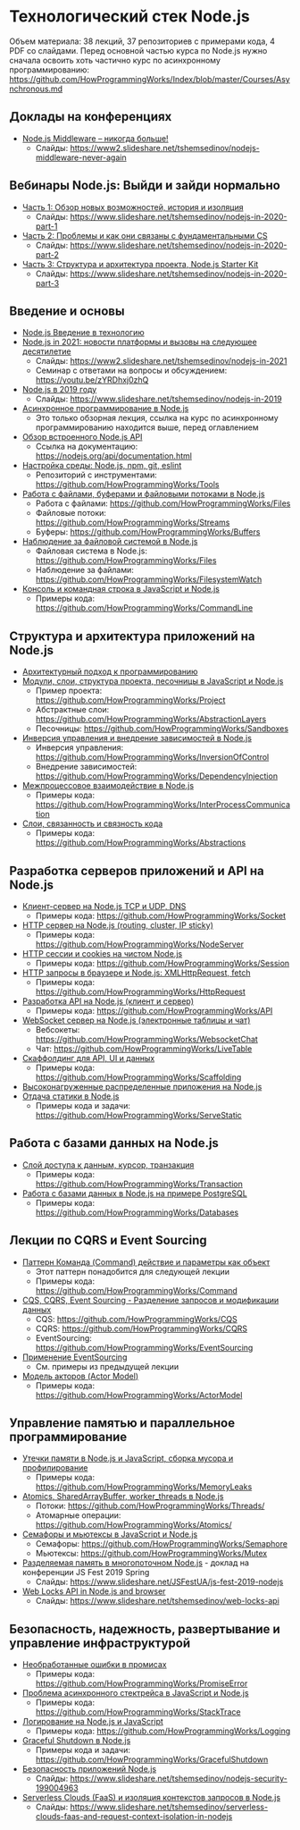 # Технологический стек Node.js

Объем материала: 38 лекций, 37 репозиториев с примерами кода, 4 PDF со слайдами.
Перед основной частью курса по Node.js нужно сначала освоить хоть частично курс
по асинхронному программированию: https://github.com/HowProgrammingWorks/Index/blob/master/Courses/Asynchronous.md

## Доклады на конференциях

- [Node.js Middleware – никогда больше!](https://youtu.be/RS8x73z4csI)
  - Слaйды: https://www2.slideshare.net/tshemsedinov/nodejs-middleware-never-again

## Вебинары Node.js: Выйди и зайди нормально

- [Часть 1: Обзор новых возможностей, история и изоляция](https://youtu.be/GJY2dyE6328?t=480)
  - Слайды: https://www.slideshare.net/tshemsedinov/nodejs-in-2020-part-1
- [Часть 2: Проблемы и как они связаны с фундаментальными CS](https://youtu.be/r1u-dGocm1c)
  - Слайды: https://www.slideshare.net/tshemsedinov/nodejs-in-2020-part-2
- [Часть 3: Структура и архитектура проекта, Node.js Starter Kit](https://youtu.be/ZXB5OTRld1w)
  - Слайды: https://www.slideshare.net/tshemsedinov/nodejs-in-2020-part-3

## Введение и основы

- [Node.js Введение в технологию](https://youtu.be/WBcHgaoHh1k)
- [Node.js in 2021: новости платформы и вызовы на следующее десятилетие](https://youtu.be/nnB7ADYso8s)
  - Слайды: https://www2.slideshare.net/tshemsedinov/nodejs-in-2021
  - Семинар с ответами на вопросы и обсуждением: https://youtu.be/zYRDhxj0zhQ
- [Node.js в 2019 году](https://youtu.be/CUU49jjHloM)
  - Слайды: https://www.slideshare.net/tshemsedinov/nodejs-in-2019
- [Асинхронное программирование в Node.js](https://youtu.be/hY6Z6qNYzmc)
  - Это только обзорная лекция, ссылка на курс по асинхронному программированию
  находится выше, перед оглавлением
- [Обзор встроенного Node.js API](https://youtu.be/sOkjR-N6IAs)
  - Ссылка на документацию: https://nodejs.org/api/documentation.html
- [Настройка среды: Node.js, npm, git, eslint](https://youtu.be/hSyA7tcNaCE)
  - Репозиторий с инструментами: https://github.com/HowProgrammingWorks/Tools
- [Работа с файлами, буферами и файловыми потоками в Node.js](https://youtu.be/eQGBS15vUac)
  - Работа с файлами: https://github.com/HowProgrammingWorks/Files
  - Файловые потоки: https://github.com/HowProgrammingWorks/Streams
  - Буферы: https://github.com/HowProgrammingWorks/Buffers
- [Наблюдение за файловой системой в Node.js](https://youtu.be/29QINR9rruQ)
  - Файловая система в Node.js: https://github.com/HowProgrammingWorks/Files
  - Наблюдение за файлами: https://github.com/HowProgrammingWorks/FilesystemWatch
- [Консоль и командная строка в JavaScript и Node.js](https://youtu.be/5aSZyKi5BmE)
  - Примеры кода: https://github.com/HowProgrammingWorks/CommandLine

## Структура и архитектура приложений на Node.js

- [Архитектурный подход к программированию](https://youtu.be/d_vyO2CkiOc)
- [Модули, слои, структура проекта, песочницы в JavaScript и Node.js](https://youtu.be/O7A9chb573E)
  - Пример проекта: https://github.com/HowProgrammingWorks/Project
  - Абстрактные слои: https://github.com/HowProgrammingWorks/AbstractionLayers
  - Песочницы: https://github.com/HowProgrammingWorks/Sandboxes
- [Инверсия управления и внедрение зависимостей в Node.js](https://youtu.be/Fz86Fdjz-LM)
  - Инверсия управления: https://github.com/HowProgrammingWorks/InversionOfControl
  - Внедрение зависимостей: https://github.com/HowProgrammingWorks/DependencyInjection
- [Межпроцессовое взаимодействие в Node.js](https://youtu.be/2OXWZFMvfbc)
  - Примеры кода: https://github.com/HowProgrammingWorks/InterProcessCommunication
- [Слои, связанность и связность кода](https://youtu.be/A3RpwNlVeyY)
  - Примеры кода: https://github.com/HowProgrammingWorks/Abstractions

## Разработка серверов приложений и API на Node.js

- [Клиент-сервер на Node.js TCP и UDP, DNS](https://youtu.be/bHn-wTlTTR0)
  - Примеры кода: https://github.com/HowProgrammingWorks/Socket
- [HTTP сервер на Node.js (routing, cluster, IP sticky)](https://youtu.be/7Ufxj0oTaUo)
  - Примеры кода: https://github.com/HowProgrammingWorks/NodeServer
- [HTTP сессии и cookies на чистом Node.js](https://youtu.be/T_wKXuWW4Wo)
  - Примеры кода: https://github.com/HowProgrammingWorks/Session
- [HTTP запросы в браузере и Node.js: XMLHttpRequest, fetch](https://youtu.be/wMMki2FEYGY)
  - Примеры кода: https://github.com/HowProgrammingWorks/HttpRequest
- [Разработка API на Node.js (клиент и сервер)](https://youtu.be/-az912XBCu8)
  - Примеры кода: https://github.com/HowProgrammingWorks/API
- [WebSocket сервер на Node.js (электронные таблицы и чат)](https://youtu.be/Sf7ln3n16ws)
  - Вебсокеты: https://github.com/HowProgrammingWorks/WebsocketChat
  - Чат: https://github.com/HowProgrammingWorks/LiveTable
- [Скаффолдинг для API, UI и данных](https://youtu.be/lipkLQVqDd8)
  - Примеры кода: https://github.com/HowProgrammingWorks/Scaffolding
- [Высоконагруженные распределенные приложения на Node.js](https://youtu.be/7tfZDABPvVs)
- [Отдача статики в Node.js](https://youtu.be/n_AdKIzbpBc)
  - Примеры кода и задачи: https://github.com/HowProgrammingWorks/ServeStatic

## Работа с базами данных на Node.js

- [Слой доступа к данным, курсор, транзакция](https://youtu.be/CRcSWtWVvrA)
  - Примеры кода: https://github.com/HowProgrammingWorks/Transaction
- [Работа с базами данных в Node.js на примере PostgreSQL](https://youtu.be/2tDvHQCBt3w)
  - Примеры кода: https://github.com/HowProgrammingWorks/Databases

## Лекции по CQRS и Event Sourcing

- [Паттерн Команда (Command) действие и параметры как объект](https://youtu.be/vER0vYL4hM4)
  - Этот паттерн понадобится для следующей лекции
  - Примеры кода: https://github.com/HowProgrammingWorks/Command
- [CQS, CQRS, Event Sourcing - Разделение запросов и модификации данных](https://youtu.be/T2tRc80Q8Qw)
  - CQS: https://github.com/HowProgrammingWorks/CQS
  - CQRS: https://github.com/HowProgrammingWorks/CQRS
  - EventSourcing: https://github.com/HowProgrammingWorks/EventSourcing
- [Применение EventSourcing](https://youtu.be/kFNtKiK2SPs)
  - См. примеры из предыдущей лекции
- [Модель акторов (Actor Model)](https://youtu.be/xp5MVKEqxY4)
  - Примеры кода: https://github.com/HowProgrammingWorks/ActorModel

## Управление памятью и параллельное программирование

- [Утечки памяти в Node.js и JavaScript, сборка мусора и профилирование](https://youtu.be/0oZa64SB2wM)
  - Примеры кода: https://github.com/HowProgrammingWorks/MemoryLeaks
- [Atomics, SharedArrayBuffer, worker_threads в Node.js](https://youtu.be/zLm8pnbxSII)
  - Потоки: https://github.com/HowProgrammingWorks/Threads/
  - Атомарные операции: https://github.com/HowProgrammingWorks/Atomics/
- [Семафоры и мьютексы в JavaScript и Node.js](https://youtu.be/JNLrITevhRI)
  - Семафоры: https://github.com/HowProgrammingWorks/Semaphore
  - Мьютексы: https://github.com/HowProgrammingWorks/Mutex
- [Разделяемая память в многопоточном Node.js](https://youtu.be/KNsm_iIQt7U) -
доклад на конференции JS Fest 2019 Spring
  - Слайды: https://www.slideshare.net/JSFestUA/js-fest-2019-nodejs
- [Web Locks API in Node.js and browser](https://youtu.be/auMM-uV12F0)
  - Слайды: https://www.slideshare.net/tshemsedinov/web-locks-api

## Безопасность, надежность, развертывание и управление инфраструктурой

- [Необработанные ошибки в промисах](https://youtu.be/1Ml5NE2fsZ8)
  - Примеры кода: https://github.com/HowProgrammingWorks/PromiseError
- [Проблема асинхронного стектрейса в JavaScript и Node.js](https://youtu.be/pfiHTx3j87Y)
  - Примеры кода: https://github.com/HowProgrammingWorks/StackTrace
- [Логирование на Node.js и JavaScript](https://youtu.be/4DkZj2Cdokc)
  - Примеры кода: https://github.com/HowProgrammingWorks/Logging
- [Graceful Shutdown в Node.js](https://youtu.be/ZstnowFeCe0)
  - Примеры кода и задачи: https://github.com/HowProgrammingWorks/GracefulShutdown
- [Безопасность приложений Node.js](https://youtu.be/Pdfo1G-gI6s)
  - Слайды: https://www.slideshare.net/tshemsedinov/nodejs-security-199004963
- [Serverless Clouds (FaaS) и изоляция контекстов запросов в Node.js](https://youtu.be/x-Rd6fPV6L8)
  - Слайды: https://www.slideshare.net/tshemsedinov/serverless-clouds-faas-and-request-context-isolation-in-nodejs
